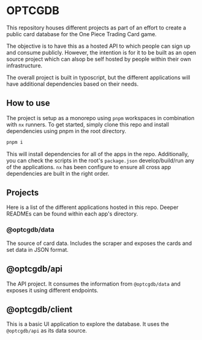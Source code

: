 # OPTCGDB

This repository houses different projects as part of an effort to create a public card database for the One Piece Trading Card game.

The objective is to have this as a hosted API to which people can sign up and consume publicly. However, the intention is for it to be built as an open source project which can alsop be self hosted by people within their own infrastructure.

The overall project is built in typoscript, but the different applications will have additional dependencies based on their needs.

## How to use

The project is setup as a monorepo using `pnpm` workspaces in combination with `nx` runners. To get started, simply clone this repo and install dependencies using pnpm in the root directory.

```bash
pnpm i
```

This will install dependencies for all of the apps in the repo. Additionally, you can check the scripts in the root's `package.json` develop/build/run any of the applications. `nx` has been configure to ensure all cross app dependencies are built in the right order.

## Projects

Here is a list of the different applications hosted in this repo. Deeper READMEs can be found within each app's directory.

### @optcgdb/data

The source of card data. Includes the scraper and exposes the cards and set data in JSON format.

## @optcgdb/api

The API project. It consumes the information from `@optcgdb/data` and exposes it using different endpoints.

## @optcgdb/client

This is a basic UI application to explore the database. It uses the `@optcgdb/api` as its data source.
